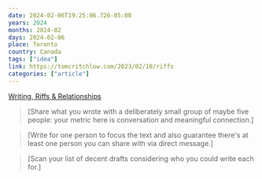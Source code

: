 ```yaml
---
date: 2024-02-06T19:25:06.726-05:00
years: 2024
months: 2024-02
days: 2024-02-06
place: Toronto
country: Canada
tags: ["idea"]
link: https://tomcritchlow.com/2023/02/10/riffs
categories: ["article"]
---
```

[Writing, Riffs & Relationships](https://tomcritchlow.com/2023/02/10/riffs)

> [Share what you wrote with a deliberately small group of maybe five people: your metric here is conversation and meaningful connection.]

> [Write for one person to focus the text and also guarantee there's at least one person you can share with via direct message.]

> [Scan your list of decent drafts considering who you could write each for.]
